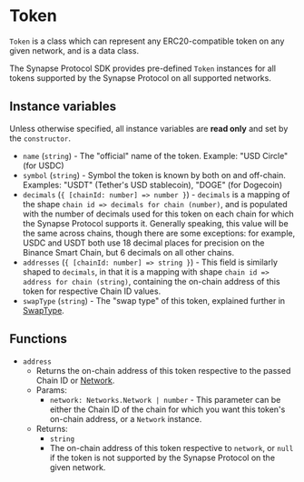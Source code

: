 # Token

`Token` is a class which can represent any ERC20-compatible token on any given network, and is a data class.

The Synapse Protocol SDK provides pre-defined `Token` instances for all tokens supported by the Synapse Protocol on all supported networks.

## Instance variables

Unless otherwise specified, all instance variables are **read only** and set by the `constructor`.

- `name` (`string`) - The "official" name of the token. Example: "USD Circle" (for USDC)
- `symbol` (`string`) - Symbol the token is known by both on and off-chain. Examples: "USDT" (Tether's USD stablecoin), "DOGE" (for Dogecoin)
- `decimals` (`{ [chainId: number] => number }`) - `decimals` is a mapping of the shape `chain id => decimals for chain (number)`, and is populated with the number of decimals
    used for this token on each chain for which the Synapse Protocol supports it. Generally speaking, this value will be the same across chains,
    though there are some exceptions: for example, USDC and USDT both use 18 decimal places for precision on the Binance Smart Chain, but 6 decimals
    on all other chains.
- `addresses` (`{ [chainId: number] => string }`) - This field is similarly shaped to `decimals`, in that it is a mapping with shape `chain id => address for chain (string)`,
    containing the on-chain address of this token for respective Chain ID values.
- `swapType` (`string`) - The "swap type" of this token, explained further in [SwapType](./SwapType.md).

## Functions 

- `address`
  - Returns the on-chain address of this token respective to the passed Chain ID or [Network](../networks/Networks.md).
  - Params:
    - `network: Networks.Network | number` - This parameter can be either the Chain ID of the chain for which you want this token's on-chain address, or a `Network` instance.
  - Returns:
    - `string`
    - The on-chain address of this token respective to `network`, or `null` if the token is not supported by the Synapse Protocol on the given network. 